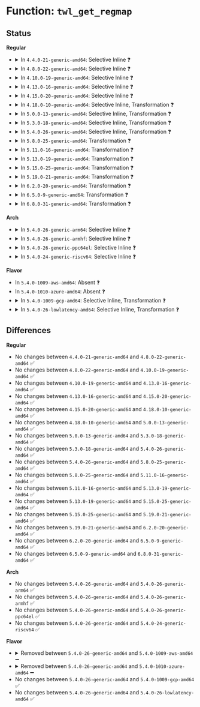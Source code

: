 # Function: <code>twl_get_regmap</code>

## Status
<b>Regular</b>
<ul>
<li>
<details>
<summary>In <code>4.4.0-21-generic-amd64</code>: Selective Inline ❓</summary>

```c
struct regmap * twl_get_regmap(u8 mod_no)
```

```json
{
  "name": "twl_get_regmap",
  "collision_type": "Unique Static",
  "inline_type": "Selective",
  "funcs": [
    {
      "addr": 18446744071584642848,
      "name": "twl_get_regmap",
      "external": false,
      "loc": "drivers/mfd/twl-core.c:425",
      "file": "drivers/mfd/twl-core.c",
      "inline": "not declared, inlined",
      "caller_inline": [],
      "caller_func": [
        "drivers/mfd/twl-core.c:twl_i2c_write",
        "drivers/mfd/twl-core.c:twl_i2c_read",
        "drivers/mfd/twl-core.c:twl_set_regcache_bypass"
      ]
    }
  ],
  "symbols": [
    {
      "addr": 18446744071584642848,
      "name": "twl_get_regmap",
      "section": ".text",
      "bind": "STB_LOCAL",
      "size": 126
    }
  ]
}
```
</details>
</li>
<li>
<details>
<summary>In <code>4.8.0-22-generic-amd64</code>: Selective Inline ❓</summary>

```c
struct regmap * twl_get_regmap(u8 mod_no)
```

```json
{
  "name": "twl_get_regmap",
  "collision_type": "Unique Static",
  "inline_type": "Selective",
  "funcs": [
    {
      "addr": 18446744071584991104,
      "name": "twl_get_regmap",
      "external": false,
      "loc": "drivers/mfd/twl-core.c:425",
      "file": "drivers/mfd/twl-core.c",
      "inline": "not declared, inlined",
      "caller_inline": [],
      "caller_func": [
        "drivers/mfd/twl-core.c:twl_set_regcache_bypass",
        "drivers/mfd/twl-core.c:twl_i2c_read",
        "drivers/mfd/twl-core.c:twl_i2c_write"
      ]
    }
  ],
  "symbols": [
    {
      "addr": 18446744071584991104,
      "name": "twl_get_regmap",
      "section": ".text",
      "bind": "STB_LOCAL",
      "size": 126
    }
  ]
}
```
</details>
</li>
<li>
<details>
<summary>In <code>4.10.0-19-generic-amd64</code>: Selective Inline ❓</summary>

```c
struct regmap * twl_get_regmap(u8 mod_no)
```

```json
{
  "name": "twl_get_regmap",
  "collision_type": "Unique Static",
  "inline_type": "Selective",
  "funcs": [
    {
      "addr": 18446744071585174608,
      "name": "twl_get_regmap",
      "external": false,
      "loc": "drivers/mfd/twl-core.c:424",
      "file": "drivers/mfd/twl-core.c",
      "inline": "not declared, inlined",
      "caller_inline": [],
      "caller_func": [
        "drivers/mfd/twl-core.c:twl_set_regcache_bypass",
        "drivers/mfd/twl-core.c:twl_i2c_read",
        "drivers/mfd/twl-core.c:twl_i2c_write"
      ]
    }
  ],
  "symbols": [
    {
      "addr": 18446744071585174608,
      "name": "twl_get_regmap",
      "section": ".text",
      "bind": "STB_LOCAL",
      "size": 126
    }
  ]
}
```
</details>
</li>
<li>
<details>
<summary>In <code>4.13.0-16-generic-amd64</code>: Selective Inline ❓</summary>

```c
struct regmap * twl_get_regmap(u8 mod_no)
```

```json
{
  "name": "twl_get_regmap",
  "collision_type": "Unique Static",
  "inline_type": "Selective",
  "funcs": [
    {
      "addr": 18446744071585256496,
      "name": "twl_get_regmap",
      "external": false,
      "loc": "drivers/mfd/twl-core.c:424",
      "file": "drivers/mfd/twl-core.c",
      "inline": "not declared, inlined",
      "caller_inline": [],
      "caller_func": [
        "drivers/mfd/twl-core.c:twl_set_regcache_bypass",
        "drivers/mfd/twl-core.c:twl_i2c_read",
        "drivers/mfd/twl-core.c:twl_i2c_write"
      ]
    }
  ],
  "symbols": [
    {
      "addr": 18446744071585256496,
      "name": "twl_get_regmap",
      "section": ".text",
      "bind": "STB_LOCAL",
      "size": 126
    }
  ]
}
```
</details>
</li>
<li>
<details>
<summary>In <code>4.15.0-20-generic-amd64</code>: Selective Inline ❓</summary>

```c
struct regmap * twl_get_regmap(u8 mod_no)
```

```json
{
  "name": "twl_get_regmap",
  "collision_type": "Unique Static",
  "inline_type": "Selective",
  "funcs": [
    {
      "addr": 18446744071585684592,
      "name": "twl_get_regmap",
      "external": false,
      "loc": "drivers/mfd/twl-core.c:424",
      "file": "drivers/mfd/twl-core.c",
      "inline": "not declared, inlined",
      "caller_inline": [],
      "caller_func": [
        "drivers/mfd/twl-core.c:twl_set_regcache_bypass",
        "drivers/mfd/twl-core.c:twl_i2c_read",
        "drivers/mfd/twl-core.c:twl_i2c_write"
      ]
    }
  ],
  "symbols": [
    {
      "addr": 18446744071585684592,
      "name": "twl_get_regmap",
      "section": ".text",
      "bind": "STB_LOCAL",
      "size": 126
    }
  ]
}
```
</details>
</li>
<li>
<details>
<summary>In <code>4.18.0-10-generic-amd64</code>: Selective Inline, Transformation ❓</summary>

```c
struct regmap * twl_get_regmap(u8 mod_no)
```

```json
{
  "name": "twl_get_regmap",
  "collision_type": "Unique Static",
  "inline_type": "Selective",
  "funcs": [
    {
      "addr": 0,
      "name": "twl_get_regmap",
      "external": false,
      "loc": "drivers/mfd/twl-core.c:424",
      "file": "drivers/mfd/twl-core.c",
      "inline": "not declared, inlined",
      "caller_inline": [],
      "caller_func": [
        "drivers/mfd/twl-core.c:twl_set_regcache_bypass",
        "drivers/mfd/twl-core.c:twl_i2c_read",
        "drivers/mfd/twl-core.c:twl_i2c_write"
      ]
    }
  ],
  "symbols": [
    {
      "addr": 18446744071585930624,
      "name": "twl_get_regmap",
      "section": ".text",
      "bind": "STB_LOCAL",
      "size": 92
    },
    {
      "addr": 18446744071585932287,
      "name": "twl_get_regmap.cold.5",
      "section": ".text",
      "bind": "STB_LOCAL",
      "size": 54
    }
  ]
}
```
</details>
</li>
<li>
<details>
<summary>In <code>5.0.0-13-generic-amd64</code>: Selective Inline, Transformation ❓</summary>

```c
struct regmap * twl_get_regmap(u8 mod_no)
```

```json
{
  "name": "twl_get_regmap",
  "collision_type": "Unique Static",
  "inline_type": "Selective",
  "funcs": [
    {
      "addr": 18446744071586070520,
      "name": "twl_get_regmap",
      "external": false,
      "loc": "drivers/mfd/twl-core.c:424",
      "file": "drivers/mfd/twl-core.c",
      "inline": "not declared, inlined",
      "caller_inline": [],
      "caller_func": [
        "drivers/mfd/twl-core.c:twl_set_regcache_bypass",
        "drivers/mfd/twl-core.c:twl_i2c_read",
        "drivers/mfd/twl-core.c:twl_i2c_write"
      ]
    }
  ],
  "symbols": [
    {
      "addr": 18446744071586066880,
      "name": "twl_get_regmap",
      "section": ".text",
      "bind": "STB_LOCAL",
      "size": 92
    },
    {
      "addr": 18446744071586070520,
      "name": "twl_get_regmap.cold.5",
      "section": ".text",
      "bind": "STB_LOCAL",
      "size": 54
    }
  ]
}
```
</details>
</li>
<li>
<details>
<summary>In <code>5.3.0-18-generic-amd64</code>: Selective Inline, Transformation ❓</summary>

```c
struct regmap * twl_get_regmap(u8 mod_no)
```

```json
{
  "name": "twl_get_regmap",
  "collision_type": "Unique Static",
  "inline_type": "Selective",
  "funcs": [
    {
      "addr": 18446744071586305533,
      "name": "twl_get_regmap",
      "external": false,
      "loc": "drivers/mfd/twl-core.c:411",
      "file": "drivers/mfd/twl-core.c",
      "inline": "not declared, inlined",
      "caller_inline": [],
      "caller_func": [
        "drivers/mfd/twl-core.c:twl_set_regcache_bypass",
        "drivers/mfd/twl-core.c:twl_i2c_read",
        "drivers/mfd/twl-core.c:twl_i2c_write"
      ]
    }
  ],
  "symbols": [
    {
      "addr": 18446744071586302048,
      "name": "twl_get_regmap",
      "section": ".text",
      "bind": "STB_LOCAL",
      "size": 92
    },
    {
      "addr": 18446744071586305533,
      "name": "twl_get_regmap.cold",
      "section": ".text",
      "bind": "STB_LOCAL",
      "size": 54
    }
  ]
}
```
</details>
</li>
<li>
<details>
<summary>In <code>5.4.0-26-generic-amd64</code>: Selective Inline, Transformation ❓</summary>

```c
struct regmap * twl_get_regmap(u8 mod_no)
```

```json
{
  "name": "twl_get_regmap",
  "collision_type": "Unique Static",
  "inline_type": "Selective",
  "funcs": [
    {
      "addr": 18446744071586453712,
      "name": "twl_get_regmap",
      "external": false,
      "loc": "drivers/mfd/twl-core.c:411",
      "file": "drivers/mfd/twl-core.c",
      "inline": "not declared, inlined",
      "caller_inline": [],
      "caller_func": [
        "drivers/mfd/twl-core.c:twl_set_regcache_bypass",
        "drivers/mfd/twl-core.c:twl_i2c_read",
        "drivers/mfd/twl-core.c:twl_i2c_write"
      ]
    }
  ],
  "symbols": [
    {
      "addr": 18446744071586450224,
      "name": "twl_get_regmap",
      "section": ".text",
      "bind": "STB_LOCAL",
      "size": 92
    },
    {
      "addr": 18446744071586453712,
      "name": "twl_get_regmap.cold",
      "section": ".text",
      "bind": "STB_LOCAL",
      "size": 54
    }
  ]
}
```
</details>
</li>
<li>
<details>
<summary>In <code>5.8.0-25-generic-amd64</code>: Transformation ❓</summary>

```c
struct regmap * twl_get_regmap(u8 mod_no)
```

```json
{
  "name": "twl_get_regmap",
  "collision_type": "Unique Static",
  "inline_type": "No",
  "funcs": [
    {
      "addr": 0,
      "name": "twl_get_regmap",
      "external": false,
      "loc": "drivers/mfd/twl-core.c:411",
      "file": "drivers/mfd/twl-core.c",
      "inline": "seen, unknown",
      "caller_inline": [],
      "caller_func": [
        "drivers/mfd/twl-core.c:twl_set_regcache_bypass",
        "drivers/mfd/twl-core.c:twl_i2c_read",
        "drivers/mfd/twl-core.c:twl_i2c_write"
      ]
    }
  ],
  "symbols": [
    {
      "addr": 18446744071587226368,
      "name": "twl_get_regmap",
      "section": ".text",
      "bind": "STB_LOCAL",
      "size": 93
    },
    {
      "addr": 18446744071587230686,
      "name": "twl_get_regmap.cold",
      "section": ".text",
      "bind": "STB_LOCAL",
      "size": 55
    }
  ]
}
```
</details>
</li>
<li>
<details>
<summary>In <code>5.11.0-16-generic-amd64</code>: Transformation ❓</summary>

```c
struct regmap * twl_get_regmap(u8 mod_no)
```

```json
{
  "name": "twl_get_regmap",
  "collision_type": "Unique Static",
  "inline_type": "No",
  "funcs": [
    {
      "addr": 0,
      "name": "twl_get_regmap",
      "external": false,
      "loc": "drivers/mfd/twl-core.c:411",
      "file": "drivers/mfd/twl-core.c",
      "inline": "seen, unknown",
      "caller_inline": [],
      "caller_func": [
        "drivers/mfd/twl-core.c:twl_set_regcache_bypass",
        "drivers/mfd/twl-core.c:twl_i2c_read",
        "drivers/mfd/twl-core.c:twl_i2c_write"
      ]
    }
  ],
  "symbols": [
    {
      "addr": 18446744071587297072,
      "name": "twl_get_regmap",
      "section": ".text",
      "bind": "STB_LOCAL",
      "size": 93
    },
    {
      "addr": 18446744071591505897,
      "name": "twl_get_regmap.cold",
      "section": ".text",
      "bind": "STB_LOCAL",
      "size": 55
    }
  ]
}
```
</details>
</li>
<li>
<details>
<summary>In <code>5.13.0-19-generic-amd64</code>: Transformation ❓</summary>

```c
struct regmap * twl_get_regmap(u8 mod_no)
```

```json
{
  "name": "twl_get_regmap",
  "collision_type": "Unique Static",
  "inline_type": "No",
  "funcs": [
    {
      "addr": 0,
      "name": "twl_get_regmap",
      "external": false,
      "loc": "drivers/mfd/twl-core.c:411",
      "file": "drivers/mfd/twl-core.c",
      "inline": "seen, unknown",
      "caller_inline": [],
      "caller_func": [
        "drivers/mfd/twl-core.c:twl_set_regcache_bypass",
        "drivers/mfd/twl-core.c:twl_i2c_read",
        "drivers/mfd/twl-core.c:twl_i2c_write"
      ]
    }
  ],
  "symbols": [
    {
      "addr": 18446744071587184480,
      "name": "twl_get_regmap",
      "section": ".text",
      "bind": "STB_LOCAL",
      "size": 93
    },
    {
      "addr": 18446744071591448896,
      "name": "twl_get_regmap.cold",
      "section": ".text",
      "bind": "STB_LOCAL",
      "size": 55
    }
  ]
}
```
</details>
</li>
<li>
<details>
<summary>In <code>5.15.0-25-generic-amd64</code>: Transformation ❓</summary>

```c
struct regmap * twl_get_regmap(u8 mod_no)
```

```json
{
  "name": "twl_get_regmap",
  "collision_type": "Unique Static",
  "inline_type": "No",
  "funcs": [
    {
      "addr": 0,
      "name": "twl_get_regmap",
      "external": false,
      "loc": "drivers/mfd/twl-core.c:411",
      "file": "drivers/mfd/twl-core.c",
      "inline": "seen, unknown",
      "caller_inline": [],
      "caller_func": [
        "drivers/mfd/twl-core.c:twl_set_regcache_bypass",
        "drivers/mfd/twl-core.c:twl_i2c_read",
        "drivers/mfd/twl-core.c:twl_i2c_write"
      ]
    }
  ],
  "symbols": [
    {
      "addr": 18446744071587746416,
      "name": "twl_get_regmap",
      "section": ".text",
      "bind": "STB_LOCAL",
      "size": 122
    },
    {
      "addr": 18446744071592510583,
      "name": "twl_get_regmap.cold",
      "section": ".text",
      "bind": "STB_LOCAL",
      "size": 73
    }
  ]
}
```
</details>
</li>
<li>
<details>
<summary>In <code>5.19.0-21-generic-amd64</code>: Transformation ❓</summary>

```c
struct regmap * twl_get_regmap(u8 mod_no)
```

```json
{
  "name": "twl_get_regmap",
  "collision_type": "Unique Static",
  "inline_type": "No",
  "funcs": [
    {
      "addr": 0,
      "name": "twl_get_regmap",
      "external": false,
      "loc": "drivers/mfd/twl-core.c:411",
      "file": "drivers/mfd/twl-core.c",
      "inline": "seen, unknown",
      "caller_inline": [],
      "caller_func": [
        "drivers/mfd/twl-core.c:twl_set_regcache_bypass",
        "drivers/mfd/twl-core.c:twl_i2c_read",
        "drivers/mfd/twl-core.c:twl_i2c_write"
      ]
    }
  ],
  "symbols": [
    {
      "addr": 18446744071589091008,
      "name": "twl_get_regmap",
      "section": ".text",
      "bind": "STB_LOCAL",
      "size": 134
    },
    {
      "addr": 18446744071594379538,
      "name": "twl_get_regmap.cold",
      "section": ".text",
      "bind": "STB_LOCAL",
      "size": 68
    }
  ]
}
```
</details>
</li>
<li>
<details>
<summary>In <code>6.2.0-20-generic-amd64</code>: Transformation ❓</summary>

```c
struct regmap * twl_get_regmap(u8 mod_no)
```

```json
{
  "name": "twl_get_regmap",
  "collision_type": "Unique Static",
  "inline_type": "No",
  "funcs": [
    {
      "addr": 0,
      "name": "twl_get_regmap",
      "external": false,
      "loc": "drivers/mfd/twl-core.c:411",
      "file": "drivers/mfd/twl-core.c",
      "inline": "seen, unknown",
      "caller_inline": [],
      "caller_func": [
        "drivers/mfd/twl-core.c:twl_set_regcache_bypass",
        "drivers/mfd/twl-core.c:twl_i2c_read",
        "drivers/mfd/twl-core.c:twl_i2c_write"
      ]
    }
  ],
  "symbols": [
    {
      "addr": 18446744071590626720,
      "name": "twl_get_regmap",
      "section": ".text",
      "bind": "STB_LOCAL",
      "size": 168
    },
    {
      "addr": 18446744071596253510,
      "name": "twl_get_regmap.cold",
      "section": ".text",
      "bind": "STB_LOCAL",
      "size": 21
    }
  ]
}
```
</details>
</li>
<li>
<details>
<summary>In <code>6.5.0-9-generic-amd64</code>: Transformation ❓</summary>

```c
struct regmap * twl_get_regmap(u8 mod_no)
```

```json
{
  "name": "twl_get_regmap",
  "collision_type": "Unique Static",
  "inline_type": "No",
  "funcs": [
    {
      "addr": 0,
      "name": "twl_get_regmap",
      "external": false,
      "loc": "drivers/mfd/twl-core.c:414",
      "file": "drivers/mfd/twl-core.c",
      "inline": "seen, unknown",
      "caller_inline": [],
      "caller_func": [
        "drivers/mfd/twl-core.c:twl_set_regcache_bypass",
        "drivers/mfd/twl-core.c:twl_i2c_read",
        "drivers/mfd/twl-core.c:twl_i2c_write"
      ]
    }
  ],
  "symbols": [
    {
      "addr": 18446744071590967744,
      "name": "twl_get_regmap",
      "section": ".text",
      "bind": "STB_LOCAL",
      "size": 168
    },
    {
      "addr": 18446744071596782058,
      "name": "twl_get_regmap.cold",
      "section": ".text",
      "bind": "STB_LOCAL",
      "size": 21
    }
  ]
}
```
</details>
</li>
<li>
<details>
<summary>In <code>6.8.0-31-generic-amd64</code>: Transformation ❓</summary>

```c
struct regmap * twl_get_regmap(u8 mod_no)
```

```json
{
  "name": "twl_get_regmap",
  "collision_type": "Unique Static",
  "inline_type": "No",
  "funcs": [
    {
      "addr": 0,
      "name": "twl_get_regmap",
      "external": false,
      "loc": "drivers/mfd/twl-core.c:416",
      "file": "drivers/mfd/twl-core.c",
      "inline": "seen, unknown",
      "caller_inline": [],
      "caller_func": [
        "drivers/mfd/twl-core.c:twl_set_regcache_bypass",
        "drivers/mfd/twl-core.c:twl_i2c_read",
        "drivers/mfd/twl-core.c:twl_i2c_write"
      ]
    }
  ],
  "symbols": [
    {
      "addr": 18446744071591311584,
      "name": "twl_get_regmap",
      "section": ".text",
      "bind": "STB_LOCAL",
      "size": 168
    },
    {
      "addr": 18446744071597690993,
      "name": "twl_get_regmap.cold",
      "section": ".text",
      "bind": "STB_LOCAL",
      "size": 21
    }
  ]
}
```
</details>
</li>
</ul>
<b>Arch</b>
<ul>
<li>
<details>
<summary>In <code>5.4.0-26-generic-arm64</code>: Selective Inline ❓</summary>

```c
struct regmap * twl_get_regmap(u8 mod_no)
```

```json
{
  "name": "twl_get_regmap",
  "collision_type": "Unique Static",
  "inline_type": "Selective",
  "funcs": [
    {
      "addr": 18446603336499315408,
      "name": "twl_get_regmap",
      "external": false,
      "loc": "drivers/mfd/twl-core.c:411",
      "file": "drivers/mfd/twl-core.c",
      "inline": "not declared, inlined",
      "caller_inline": [],
      "caller_func": [
        "drivers/mfd/twl-core.c:twl_set_regcache_bypass",
        "drivers/mfd/twl-core.c:twl_i2c_read",
        "drivers/mfd/twl-core.c:twl_i2c_write"
      ]
    }
  ],
  "symbols": [
    {
      "addr": 18446603336499315408,
      "name": "twl_get_regmap",
      "section": ".text",
      "bind": "STB_LOCAL",
      "size": 168
    }
  ]
}
```
</details>
</li>
<li>
<details>
<summary>In <code>5.4.0-26-generic-armhf</code>: Selective Inline ❓</summary>

```c
struct regmap * twl_get_regmap(u8 mod_no)
```

```json
{
  "name": "twl_get_regmap",
  "collision_type": "Unique Static",
  "inline_type": "Selective",
  "funcs": [
    {
      "addr": 3231863556,
      "name": "twl_get_regmap",
      "external": false,
      "loc": "drivers/mfd/twl-core.c:411",
      "file": "drivers/mfd/twl-core.c",
      "inline": "not declared, inlined",
      "caller_inline": [],
      "caller_func": [
        "drivers/mfd/twl-core.c:twl_set_regcache_bypass",
        "drivers/mfd/twl-core.c:twl_i2c_read",
        "drivers/mfd/twl-core.c:twl_i2c_write"
      ]
    }
  ],
  "symbols": [
    {
      "addr": 3231863556,
      "name": "twl_get_regmap",
      "section": ".text",
      "bind": "STB_LOCAL",
      "size": 160
    }
  ]
}
```
</details>
</li>
<li>
<details>
<summary>In <code>5.4.0-26-generic-ppc64el</code>: Selective Inline ❓</summary>

```c
struct regmap * twl_get_regmap(u8 mod_no)
```

```json
{
  "name": "twl_get_regmap",
  "collision_type": "Unique Static",
  "inline_type": "Selective",
  "funcs": [
    {
      "addr": 13835058055292534000,
      "name": "twl_get_regmap",
      "external": false,
      "loc": "drivers/mfd/twl-core.c:411",
      "file": "drivers/mfd/twl-core.c",
      "inline": "not declared, inlined",
      "caller_inline": [],
      "caller_func": [
        "drivers/mfd/twl-core.c:twl_set_regcache_bypass",
        "drivers/mfd/twl-core.c:twl_i2c_read",
        "drivers/mfd/twl-core.c:twl_i2c_write"
      ]
    }
  ],
  "symbols": [
    {
      "addr": 13835058055292534000,
      "name": "twl_get_regmap",
      "section": ".text",
      "bind": "STB_LOCAL",
      "size": 212
    }
  ]
}
```
</details>
</li>
<li>
<details>
<summary>In <code>5.4.0-24-generic-riscv64</code>: Selective Inline ❓</summary>

```c
struct regmap * twl_get_regmap(u8 mod_no)
```

```json
{
  "name": "twl_get_regmap",
  "collision_type": "Unique Static",
  "inline_type": "Selective",
  "funcs": [
    {
      "addr": 18446743936276563864,
      "name": "twl_get_regmap",
      "external": false,
      "loc": "drivers/mfd/twl-core.c:411",
      "file": "drivers/mfd/twl-core.c",
      "inline": "not declared, inlined",
      "caller_inline": [],
      "caller_func": [
        "drivers/mfd/twl-core.c:twl_set_regcache_bypass",
        "drivers/mfd/twl-core.c:twl_i2c_read",
        "drivers/mfd/twl-core.c:twl_i2c_write"
      ]
    }
  ],
  "symbols": [
    {
      "addr": 18446743936276563864,
      "name": "twl_get_regmap",
      "section": ".text",
      "bind": "STB_LOCAL",
      "size": 146
    }
  ]
}
```
</details>
</li>
</ul>
<b>Flavor</b>
<ul>
<li>
In <code>5.4.0-1009-aws-amd64</code>: Absent ❓
</li>
<li>
In <code>5.4.0-1010-azure-amd64</code>: Absent ❓
</li>
<li>
<details>
<summary>In <code>5.4.0-1009-gcp-amd64</code>: Selective Inline, Transformation ❓</summary>

```c
struct regmap * twl_get_regmap(u8 mod_no)
```

```json
{
  "name": "twl_get_regmap",
  "collision_type": "Unique Static",
  "inline_type": "Selective",
  "funcs": [
    {
      "addr": 18446744071586401680,
      "name": "twl_get_regmap",
      "external": false,
      "loc": "drivers/mfd/twl-core.c:411",
      "file": "drivers/mfd/twl-core.c",
      "inline": "not declared, inlined",
      "caller_inline": [],
      "caller_func": [
        "drivers/mfd/twl-core.c:twl_set_regcache_bypass",
        "drivers/mfd/twl-core.c:twl_i2c_read",
        "drivers/mfd/twl-core.c:twl_i2c_write"
      ]
    }
  ],
  "symbols": [
    {
      "addr": 18446744071586398192,
      "name": "twl_get_regmap",
      "section": ".text",
      "bind": "STB_LOCAL",
      "size": 92
    },
    {
      "addr": 18446744071586401680,
      "name": "twl_get_regmap.cold",
      "section": ".text",
      "bind": "STB_LOCAL",
      "size": 54
    }
  ]
}
```
</details>
</li>
<li>
<details>
<summary>In <code>5.4.0-26-lowlatency-amd64</code>: Selective Inline, Transformation ❓</summary>

```c
struct regmap * twl_get_regmap(u8 mod_no)
```

```json
{
  "name": "twl_get_regmap",
  "collision_type": "Unique Static",
  "inline_type": "Selective",
  "funcs": [
    {
      "addr": 18446744071586513360,
      "name": "twl_get_regmap",
      "external": false,
      "loc": "drivers/mfd/twl-core.c:411",
      "file": "drivers/mfd/twl-core.c",
      "inline": "not declared, inlined",
      "caller_inline": [],
      "caller_func": [
        "drivers/mfd/twl-core.c:twl_set_regcache_bypass",
        "drivers/mfd/twl-core.c:twl_i2c_read",
        "drivers/mfd/twl-core.c:twl_i2c_write"
      ]
    }
  ],
  "symbols": [
    {
      "addr": 18446744071586509872,
      "name": "twl_get_regmap",
      "section": ".text",
      "bind": "STB_LOCAL",
      "size": 92
    },
    {
      "addr": 18446744071586513360,
      "name": "twl_get_regmap.cold",
      "section": ".text",
      "bind": "STB_LOCAL",
      "size": 54
    }
  ]
}
```
</details>
</li>
</ul>

## Differences
<b>Regular</b>
<ul>
<li>
No changes between <code>4.4.0-21-generic-amd64</code> and <code>4.8.0-22-generic-amd64</code> ✅
</li>
<li>
No changes between <code>4.8.0-22-generic-amd64</code> and <code>4.10.0-19-generic-amd64</code> ✅
</li>
<li>
No changes between <code>4.10.0-19-generic-amd64</code> and <code>4.13.0-16-generic-amd64</code> ✅
</li>
<li>
No changes between <code>4.13.0-16-generic-amd64</code> and <code>4.15.0-20-generic-amd64</code> ✅
</li>
<li>
No changes between <code>4.15.0-20-generic-amd64</code> and <code>4.18.0-10-generic-amd64</code> ✅
</li>
<li>
No changes between <code>4.18.0-10-generic-amd64</code> and <code>5.0.0-13-generic-amd64</code> ✅
</li>
<li>
No changes between <code>5.0.0-13-generic-amd64</code> and <code>5.3.0-18-generic-amd64</code> ✅
</li>
<li>
No changes between <code>5.3.0-18-generic-amd64</code> and <code>5.4.0-26-generic-amd64</code> ✅
</li>
<li>
No changes between <code>5.4.0-26-generic-amd64</code> and <code>5.8.0-25-generic-amd64</code> ✅
</li>
<li>
No changes between <code>5.8.0-25-generic-amd64</code> and <code>5.11.0-16-generic-amd64</code> ✅
</li>
<li>
No changes between <code>5.11.0-16-generic-amd64</code> and <code>5.13.0-19-generic-amd64</code> ✅
</li>
<li>
No changes between <code>5.13.0-19-generic-amd64</code> and <code>5.15.0-25-generic-amd64</code> ✅
</li>
<li>
No changes between <code>5.15.0-25-generic-amd64</code> and <code>5.19.0-21-generic-amd64</code> ✅
</li>
<li>
No changes between <code>5.19.0-21-generic-amd64</code> and <code>6.2.0-20-generic-amd64</code> ✅
</li>
<li>
No changes between <code>6.2.0-20-generic-amd64</code> and <code>6.5.0-9-generic-amd64</code> ✅
</li>
<li>
No changes between <code>6.5.0-9-generic-amd64</code> and <code>6.8.0-31-generic-amd64</code> ✅
</li>
</ul>
<b>Arch</b>
<ul>
<li>
No changes between <code>5.4.0-26-generic-amd64</code> and <code>5.4.0-26-generic-arm64</code> ✅
</li>
<li>
No changes between <code>5.4.0-26-generic-amd64</code> and <code>5.4.0-26-generic-armhf</code> ✅
</li>
<li>
No changes between <code>5.4.0-26-generic-amd64</code> and <code>5.4.0-26-generic-ppc64el</code> ✅
</li>
<li>
No changes between <code>5.4.0-26-generic-amd64</code> and <code>5.4.0-24-generic-riscv64</code> ✅
</li>
</ul>
<b>Flavor</b>
<ul>
<li>
<details>
<summary>Removed between <code>5.4.0-26-generic-amd64</code> and <code>5.4.0-1009-aws-amd64</code> ➖</summary>

```c
struct regmap * twl_get_regmap(u8 mod_no)
```
</details>
</li>
<li>
<details>
<summary>Removed between <code>5.4.0-26-generic-amd64</code> and <code>5.4.0-1010-azure-amd64</code> ➖</summary>

```c
struct regmap * twl_get_regmap(u8 mod_no)
```
</details>
</li>
<li>
No changes between <code>5.4.0-26-generic-amd64</code> and <code>5.4.0-1009-gcp-amd64</code> ✅
</li>
<li>
No changes between <code>5.4.0-26-generic-amd64</code> and <code>5.4.0-26-lowlatency-amd64</code> ✅
</li>
</ul>
